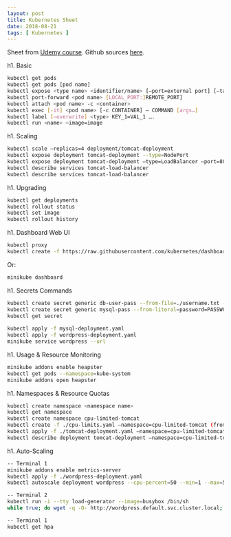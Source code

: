 ```yaml
---
layout: post
title: Kubernetes Sheet
date: 2018-08-21
tags: [ Kubernetes ]
---
```


Sheet from [Udemy course](https://www.udemy.com/kubernetes-from-a-devops-kubernetes-guru/).
Github sources [here](https://github.com/Sgitario/kubernetes-demo).

h1. Basic

```bash
kubectl get pods
kubectl get pods [pod name]
kubectl expose <type name> <identifier/name> [—port=external port] [—target-port=container-port [—type=service-type]
kubectl port-forward <pod name> [LOCAL_PORT:]REMOTE_PORT]
kubectl attach <pod name> -c <container>
kubectl exec [-it] <pod name> [-c CONTAINER] — COMMAND [args…]
kubectl label [—overwrite] <type> KEY_1=VAL_1 ….
kubectl run <name> —image=image
```

h1. Scaling

```bash
kubectl scale —replicas=4 deployment/tomcat-deployment 
kubectl expose deployment tomcat-deployment --type=NodePort
kubectl expose deployment tomcat-deployment —type=LoadBalancer —port=8080 —target-port=8080 —name tomcat-load-balancer
kubectl describe services tomcat-load-balancer
kubectl describe services tomcat-load-balancer
```

h1. Upgrading

```bash
kubectl get deployments
kubectl rollout status
kubectl set image
kubectl rollout history
```

h1. Dashboard Web UI

```bash
kubectl proxy
kubectl create -f https://raw.githubusercontent.com/kubernetes/dashboard/master/src/deploy/recommended/kubernetes-dashboard.yaml
```

Or:
```bash
minikube dashboard
```

h1. Secrets Commands

```bash
kubectl create secret generic db-user-pass --from-file=./username.txt --from-file=./password.txt
kubectl create secret generic mysql-pass --from-literal=password=PASSWORDS_IN_PLAIN_TEXT_ARE_BAD_WE_WILL_SHOW_SOMETHING_MORE_SECURE_LATER
kubectl get secret
 
kubectl apply -f mysql-deployment.yaml
kubectl apply -f wordpress-deployment.yaml
minikube service wordpress --url
```

h1. Usage & Resource Monitoring

```bash
minikube addons enable heapster
kubectl get pods --namespace=kube-system
minikube addons open heapster
```

h1. Namespaces & Resource Quotas 

```bash
kubectl create namespace <namespace name>
kubectl get namespace
kubectl create namespace cpu-limited-tomcat
kubectl create -f ./cpu-limits.yaml —namespace=cpu-limited-tomcat (from the GitHub repo directory for this lecture)
kubectl apply -f ./tomcat-deployment.yaml —namespace=cpu-limited-tomcat (from the GitHub repo directory for this lecture)
kubectl describe deployment tomcat-deployment —namespace=cpu-limited-tomcat
```

h1. Auto-Scaling

```bash
-- Terminal 1
minikube addons enable metrics-server  
kubectl apply -f ./wordpress-deployment.yaml
kubectl autoscale deployment wordpress --cpu-percent=50 --min=1 --max=5

-- Terminal 2
kubectl run -i --tty load-generator --image=busybox /bin/sh
while true; do wget -q -O- http://wordpress.default.svc.cluster.local; done

-- Terminal 1
kubectl get hpa
```
